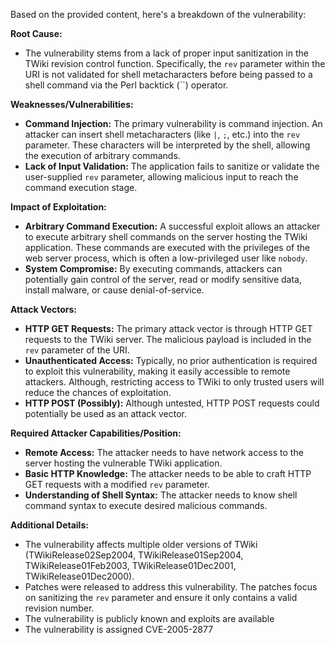 Based on the provided content, here's a breakdown of the vulnerability:

**Root Cause:**

*   The vulnerability stems from a lack of proper input sanitization in the TWiki revision control function. Specifically, the `rev` parameter within the URI is not validated for shell metacharacters before being passed to a shell command via the Perl backtick (``) operator.

**Weaknesses/Vulnerabilities:**

*   **Command Injection:** The primary vulnerability is command injection. An attacker can insert shell metacharacters (like `|`, `;`, etc.) into the `rev` parameter. These characters will be interpreted by the shell, allowing the execution of arbitrary commands.
*   **Lack of Input Validation:** The application fails to sanitize or validate the user-supplied `rev` parameter, allowing malicious input to reach the command execution stage.

**Impact of Exploitation:**

*   **Arbitrary Command Execution:** A successful exploit allows an attacker to execute arbitrary shell commands on the server hosting the TWiki application. These commands are executed with the privileges of the web server process, which is often a low-privileged user like `nobody`.
*   **System Compromise:** By executing commands, attackers can potentially gain control of the server, read or modify sensitive data, install malware, or cause denial-of-service.

**Attack Vectors:**

*   **HTTP GET Requests:** The primary attack vector is through HTTP GET requests to the TWiki server. The malicious payload is included in the `rev` parameter of the URI.
*   **Unauthenticated Access:** Typically, no prior authentication is required to exploit this vulnerability, making it easily accessible to remote attackers. Although, restricting access to TWiki to only trusted users will reduce the chances of exploitation.
*  **HTTP POST (Possibly):** Although untested, HTTP POST requests could potentially be used as an attack vector.

**Required Attacker Capabilities/Position:**

*   **Remote Access:** The attacker needs to have network access to the server hosting the vulnerable TWiki application.
*   **Basic HTTP Knowledge:** The attacker needs to be able to craft HTTP GET requests with a modified `rev` parameter.
*   **Understanding of Shell Syntax:** The attacker needs to know shell command syntax to execute desired malicious commands.

**Additional Details:**

*   The vulnerability affects multiple older versions of TWiki (TWikiRelease02Sep2004, TWikiRelease01Sep2004, TWikiRelease01Feb2003, TWikiRelease01Dec2001, TWikiRelease01Dec2000).
*   Patches were released to address this vulnerability. The patches focus on sanitizing the `rev` parameter and ensure it only contains a valid revision number.
* The vulnerability is publicly known and exploits are available
* The vulnerability is assigned CVE-2005-2877